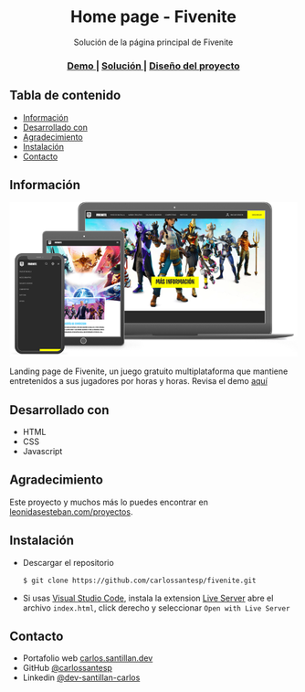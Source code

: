 <h1 align="center">Home page - Fivenite</h1>

<div align="center">
  Solución de la página principal de Fivenite
</div>

<div align="center">
  <h3>
    <a href="https://carlossantesp.github.io/fivenite/">
      Demo
    </a>
    <span> | </span>
    <a href="https://github.com/carlossantesp/fivenite">
      Solución
    </a>
    <span> | </span>
    <a href="https://leonidasesteban.com/proyectos/fivenite">
      Diseño del proyecto
    </a>
  </h3>
</div>

## Tabla de contenido

- [Información](#información)
- [Desarrollado con](#desarrollado-con)
- [Agradecimiento](#agradecimiento)
- [Instalación](#instalación)
- [Contacto](#contacto)

## Información

![screenshot-fivenite](./fivenite.jpg)

Landing page de Fivenite, un juego gratuito multiplataforma que mantiene entretenidos a sus jugadores por horas y horas. Revisa el demo [aquí](https://carlossantesp.github.io/fivenite/)

## Desarrollado con

- HTML
- CSS
- Javascript

## Agradecimiento

Este proyecto y muchos más lo puedes encontrar en [leonidasesteban.com/proyectos](https://leonidasesteban.com/proyectos).

## Instalación

- Descargar el repositorio
  ```bash
  $ git clone https://github.com/carlossantesp/fivenite.git
  ```

- Si usas [Visual Studio Code](https://code.visualstudio.com/), instala la extension [Live Server](https://marketplace.visualstudio.com/items?itemName=ritwickdey.LiveServer) abre el archivo `index.html`, click derecho y seleccionar `Open with Live Server`

## Contacto

- Portafolio web [carlos.santillan.dev](https://carlos.santillan.dev)
- GitHub [@carlossantesp](https://github.com/carlossantesp)
- Linkedin [@dev-santillan-carlos](https://www.linkedin.com/in/dev-santillan-carlos)
